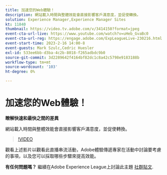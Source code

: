 ```yaml
---
title: 加速您的Web體驗！
description: 網站載入時間與整體效能會直接影響客戶滿意度，並促使轉換。
solution: Experience Manager,Experience Manager Sites
kt: 11840
thumbnail: https://video.tv.adobe.com/v/3414150?format=jpeg
event-cta-url-live: https://www.youtube.com/watch?v=uHeb_GvaBc0
event-cta-url-reg: https://engage.adobe.com/ExpLeagueLive-230216.html
event-start-time: 2023-2-16 14:00-8
event-guests: Mark Szulc,Cedric Huesler
exl-id: 533ee6bb-d3ba-4c2b-8018-f265adbdc9b0
source-git-commit: 3d2289642f4164bf82dc1c8a42c5798e9183188b
workflow-type: tm+mt
source-wordcount: '103'
ht-degree: 0%

---
```


# 加速您的Web體驗！

**瞭解快速和最快之間的差異**

網站載入時間與整體效能會直接影響客戶滿意度，並促使轉換。

>[!VIDEO](https://video.tv.adobe.com/v/3414150/?quality=12&learn=on)

觀看上述影片以觀看此直播串流活動，Adobe體驗傳遞專家在活動中討論要考慮的事項，以及您可以採取哪些步驟來提高效能。

**有任何問題嗎？** 繼續在Adobe Experience League上討論此主題 [社群貼文](https://experienceleaguecommunities.adobe.com/t5/adobe-experience-manager/experience-league-live-post-session-discussion-speeding-up-your/m-p/575513#M36836).
